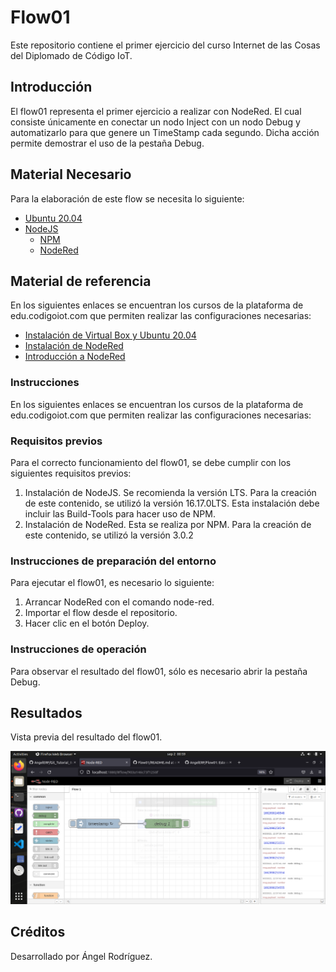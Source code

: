 # Flow01
Este repositorio contiene el primer ejercicio del curso Internet de las Cosas del Diplomado de Código IoT.

## Introducción
El flow01 representa el primer ejercicio a realizar con NodeRed. El cual consiste únicamente en conectar un nodo Inject con un nodo Debug y automatizarlo para que genere un TimeStamp cada segundo. Dicha acción permite demostrar el uso de la pestaña Debug.

## Material Necesario
Para la elaboración de este flow se necesita lo siguiente:
 - [Ubuntu 20.04](https://releases.ubuntu.com/20.04/)
 - [NodeJS](https://nodejs.org/es/)
    - [NPM](https://www.npmjs.com/)
    - [NodeRed](https://nodered.org/docs/getting-started/local)

## Material de referencia
En los siguientes enlaces se encuentran los cursos de la plataforma de edu.codigoiot.com que permiten realizar las configuraciones necesarias:
 - [Instalación de Virtual Box y Ubuntu 20.04](https://edu.codigoiot.com/course/view.php?id=812)
 - [Instalación de NodeRed](https://edu.codigoiot.com/course/view.php?id=817)
 - [Introducción a NodeRed](https://edu.codigoiot.com/course/view.php?id=278)
 
### Instrucciones
En los siguientes enlaces se encuentran los cursos de la plataforma de edu.codigoiot.com que permiten realizar las configuraciones necesarias:

### Requisitos previos

Para el correcto funcionamiento del flow01, se debe cumplir con los siguientes requisitos previos:
1. Instalación de NodeJS. Se recomienda la versión LTS. Para la creación de este contenido, se utilizó la versión 16.17.0LTS. Esta instalación debe incluir las Build-Tools para hacer uso de NPM.
2. Instalación de NodeRed. Esta se realiza por NPM. Para la creación de este contenido, se utilizó la versión 3.0.2

### Instrucciones de preparación del entorno

Para ejecutar el flow01, es necesario lo siguiente:

1. Arrancar NodeRed con el comando node-red.
2. Importar el flow desde el repositorio.
3. Hacer clic en el botón Deploy.

### Instrucciones de operación

Para observar el resultado del flow01, sólo es necesario abrir la pestaña Debug.

## Resultados

Vista previa del resultado del flow01.

![](https://github.com/AngelERF/Flow01/blob/main/Screenshot%20from%202022-09-02%2000-59-08.png)

## Créditos

Desarrollado por Ángel Rodríguez.
